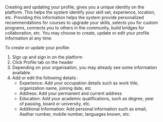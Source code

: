 Creating and updating your profile, gives you a unique identity on the platform. This helps the system identify your skill set, experience, location, etc. Providing this information helps the system provide personalized recommendations for courses to upgrade your skills, selects you for custom programs, connects you to others in the community, build bridges for collaboration, etc. You may choose to create, update or edit your profile information at any time.

To create or update your profile:

1. Sign up and sign in  on the platform
2. Click Profile tab on the header 
3. Depending on your organisation, you may already see  some information available.
4. Add or edit the following details :
	* Experience: Add your occupation details  such as work title, organization name, joining date, etc
	* Address: Add  your permanent and current address
	* Education: Add your  academic qualifications, such as degree, year of passing, board or university, etc.
	* Additional Information: Add personal information such as email, Aadhar number, mobile number, languages known, etc.
